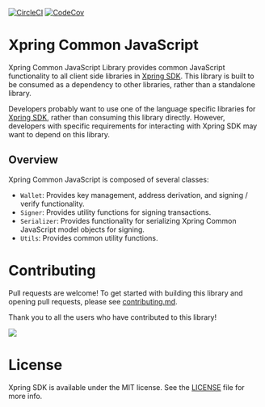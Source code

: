 [![CircleCI](https://img.shields.io/circleci/build/github/xpring-eng/xpring-common-js/master?style=flat-square&token=0ed9e0790d44d163a5bf2793724fc85d98c3845b)](https://circleci.com/gh/xpring-eng/xpring-common-js/tree/master) [![CodeCov](https://img.shields.io/codecov/c/github/xpring-eng/xpring-common-js/master?style=flat-square&token=08b799e2895a4dd6add40c4621880c1a)]((https://codecov.io/gh/xpring-eng/xpring-common-js))

# Xpring Common JavaScript

Xpring Common JavaScript Library provides common JavaScript functionality to all client side libraries in [Xpring SDK](https://github.com/xpring-eng/xpring-sdk). This library is built to be consumed as a dependency to other libraries, rather than a standalone library.

Developers probably want to use one of the language specific libraries for [Xpring SDK](https://github.com/xpring-eng/xpring-sdk#client-side-libraries), rather than consuming this library directly. However, developers with specific requirements for interacting with Xpring SDK may want to depend on this library.

## Overview
Xpring Common JavaScript is composed of several classes:
- `Wallet`:  Provides key management, address derivation, and signing / verify functionality.
- `Signer`: Provides utility functions for signing transactions.
- `Serializer`: Provides functionality for serializing Xpring Common JavaScript model objects for signing.
- `Utils`: Provides common utility functions.

# Contributing

Pull requests are welcome! To get started with building this library and opening pull requests, please see [contributing.md](CONTRIBUTING.md).

Thank you to all the users who have contributed to this library!

<a href="https://github.com/xpring-eng/xpring-common-js/graphs/contributors">
  <img src="https://contributors-img.firebaseapp.com/image?repo=xpring-eng/xpring-common-js" />
</a>

# License

Xpring SDK is available under the MIT license. See the [LICENSE](LICENSE) file for more info.
